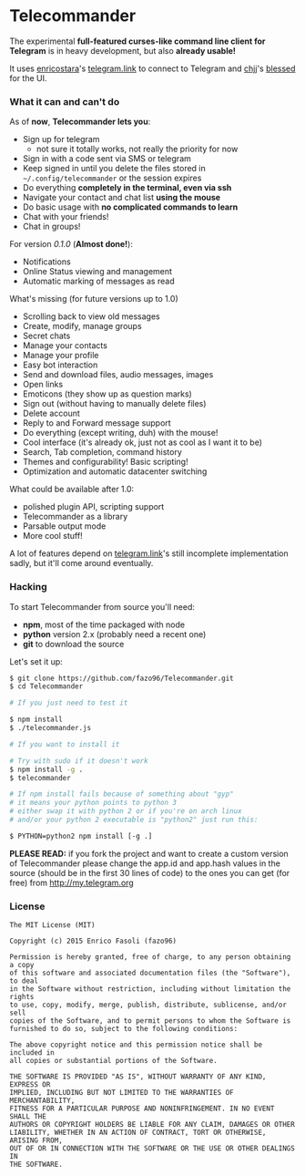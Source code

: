 # Telecommander

The experimental __full-featured curses-like command line client for Telegram__ is in heavy development, but also __already usable!__

It uses [enricostara](http://github.com/enricostara)'s [telegram.link](http://github.com/enricostara/telegram.link) to connect to Telegram and [chjj](http://github.com/chjj)'s [blessed](http://github.com/chjj/blessed) for the UI.

### What it can and can't do

As of __now__, __Telecommander lets you__:

- Sign up for telegram
    - not sure it totally works, not really the priority for now
- Sign in with a code sent via SMS or telegram
- Keep signed in until you delete the files stored in `~/.config/telecommander` or the session expires
- Do everything __completely in the terminal, even via ssh__
- Navigate your contact and chat list __using the mouse__
- Do basic usage with __no complicated commands to learn__
- Chat with your friends!
- Chat in groups!

For version _0.1.0_ (__Almost done!__):

- Notifications
- Online Status viewing and management
- Automatic marking of messages as read

What's missing (for future versions up to 1.0)

- Scrolling back to view old messages
- Create, modify, manage groups
- Secret chats
- Manage your contacts
- Manage your profile
- Easy bot interaction
- Send and download files, audio messages, images
- Open links
- Emoticons (they show up as question marks)
- Sign out (without having to manually delete files)
- Delete account
- Reply to and Forward message support
- Do everything (except writing, duh) with the mouse!
- Cool interface (it's already ok, just not as cool as I want it to be)
- Search, Tab completion, command history
- Themes and configurability! Basic scripting!
- Optimization and automatic datacenter switching

What could be available after 1.0:

- polished plugin API, scripting support
- Telecommander as a library
- Parsable output mode
- More cool stuff!

A lot of features depend on [telegram.link](http://telegram.link)'s still incomplete implementation sadly, but it'll come around eventually.

### Hacking

To start Telecommander from source you'll need:

- __npm__, most of the time packaged with node
- __python__ version 2.x (probably need a recent one)
- __git__ to download the source

Let's set it up:

```sh
$ git clone https://github.com/fazo96/Telecommander.git
$ cd Telecommander

# If you just need to test it

$ npm install
$ ./telecommander.js

# If you want to install it

# Try with sudo if it doesn't work
$ npm install -g .
$ telecommander

# If npm install fails because of something about "gyp"
# it means your python points to python 3
# either swap it with python 2 or if you're on arch linux
# and/or your python 2 executable is "python2" just run this:

$ PYTHON=python2 npm install [-g .] 
```

__PLEASE READ:__ if you fork the project and want to create a custom version of
Telecommander please change the app.id and app.hash values in the source
(should be in the first 30 lines of code) to the ones you can get
(for free) from http://my.telegram.org

### License

    The MIT License (MIT)

    Copyright (c) 2015 Enrico Fasoli (fazo96)

    Permission is hereby granted, free of charge, to any person obtaining a copy
    of this software and associated documentation files (the "Software"), to deal
    in the Software without restriction, including without limitation the rights
    to use, copy, modify, merge, publish, distribute, sublicense, and/or sell
    copies of the Software, and to permit persons to whom the Software is
    furnished to do so, subject to the following conditions:

    The above copyright notice and this permission notice shall be included in
    all copies or substantial portions of the Software.

    THE SOFTWARE IS PROVIDED "AS IS", WITHOUT WARRANTY OF ANY KIND, EXPRESS OR
    IMPLIED, INCLUDING BUT NOT LIMITED TO THE WARRANTIES OF MERCHANTABILITY,
    FITNESS FOR A PARTICULAR PURPOSE AND NONINFRINGEMENT. IN NO EVENT SHALL THE
    AUTHORS OR COPYRIGHT HOLDERS BE LIABLE FOR ANY CLAIM, DAMAGES OR OTHER
    LIABILITY, WHETHER IN AN ACTION OF CONTRACT, TORT OR OTHERWISE, ARISING FROM,
    OUT OF OR IN CONNECTION WITH THE SOFTWARE OR THE USE OR OTHER DEALINGS IN
    THE SOFTWARE.
